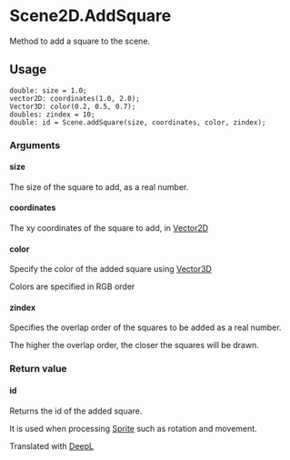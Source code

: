 # Scene2D.AddSquare

Method to add a square to the scene.

## Usage

```
double: size = 1.0;
vector2D: coordinates(1.0, 2.0);
Vector3D: color(0.2, 0.5, 0.7);
doubles: zindex = 10;
double: id = Scene.addSquare(size, coordinates, color, zindex);
```

### Arguments

#### size

The size of the square to add, as a real number.

#### coordinates

The xy coordinates of the square to add, in [Vector2D](/lib/math/vec2)

#### color

Specify the color of the added square using [Vector3D](/lib/math/vec3)

Colors are specified in RGB order

#### zindex

Specifies the overlap order of the squares to be added as a real number.

The higher the overlap order, the closer the squares will be drawn.

### Return value

#### id

Returns the id of the added square.

It is used when processing [Sprite](/lib/2d/sprite/index) such as rotation and movement.

Translated with [DeepL](https://www.deepl.com/translator)